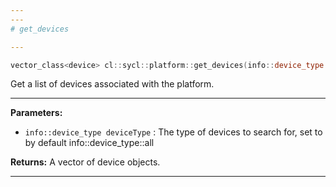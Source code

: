 ```yaml
---
---
# get_devices

---
```


```cpp
vector_class<device> cl::sycl::platform::get_devices(info::device_type deviceType=info::device_type::all) const
```


Get a list of devices associated with the platform. 


---
**Parameters:**

 - `info::device_type deviceType`
: The type of devices to search for, set to  by default info::device_type::all

**Returns:** A vector of device objects. 

---
